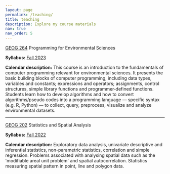 ```yaml
---
layout: page
permalink: /teaching/
title: teaching
description: Explore my course materials 
nav: true
nav_order: 5
---
```


<a href="https://www.concordia.ca/academics/undergraduate/calendar/current/section-31-faculty-of-arts-and-science/section-31-130-department-of-geography-planning-and-environment/geography-planning-and-environment-courses.html">GEOG 264</a> Programming for Environmental Sciences 

<b>Syllabus:</b> <a href="assets/pdf/GEOG264_course_outline_F2023_Sept1.pdf">Fall 2023</a>

<b>Calendar description:</b> This course is an introduction to the fundamentals of computer programming relevant for environmental sciences. It presents the basic building blocks of computer programming, including data types, variables and constants; expressions and operators; assignments, control structures, simple library functions and programmer‑defined functions. Students learn how to develop algorithms and how to convert algorithms/pseudo codes into a programming language — specific syntax (e.g. R, Python) — to collect, query, preprocess, visualize and analyze environmental datasets.

*** 

<a href="https://www.mcgill.ca/study/2022-2023/courses/geog-202">GEOG 202</a> Statistics and Spatial Analysis 

<b>Syllabus:</b> <a href="assets/pdf/GEOG202_Syllabus_F22_Sep.pdf">Fall 2022</a>

<b>Calendar description:</b> Exploratory data analysis, univariate descriptive and inferential statistics, non-parametric statistics, correlation and simple regression. Problems associated with analysing spatial data such as the 'modifiable areal unit problem' and spatial autocorrelation. Statistics measuring spatial pattern in point, line and polygon data.